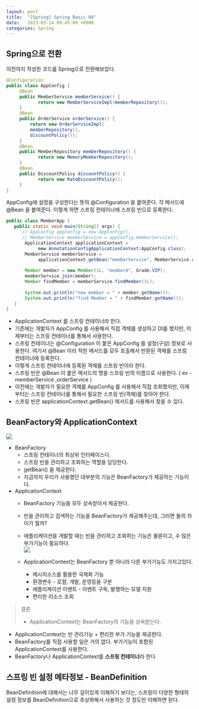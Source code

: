 ```yaml
---
layout: post
title:  "[Spring] Spring Basic 04"
date:   2023-03-14 09:45:00 +0900
categories: Spring
---
```

## Spring으로 전환
이전까지 작성한 코드를 Spring으로 전환해보았다.
```java
@Configuration
public class AppConfig {
     @Bean
     public MemberService memberService() {
     		return new MemberServiceImpl(memberRepository());
     }
     @Bean
     public OrderService orderService() {
         return new OrderServiceImpl(
         memberRepository(),
         discountPolicy());
     }
     @Bean
     public MemberRepository memberRepository() {
     		return new MemoryMemberRepository();
     }
     @Bean
     public DiscountPolicy discountPolicy() {
     		return new RateDiscountPolicy();
     }
}
```
AppConfig에 설정을 구성한다는 뜻의 @Configuration 을 붙여준다.
각 메서드에 @Bean 을 붙여준다. 이렇게 하면 스프링 컨테이너에 스프링 빈으로 등록한다.

```java
public class MemberApp {
   public static void main(String[] args) {
      // AppConfig appConfig = new AppConfig();
      // MemberService memberService = appConfig.memberService();
       ApplicationContext applicationContext = 
       		new AnnotationConfigApplicationContext(AppConfig.class);
       MemberService memberService =
      		applicationContext.getBean("memberService", MemberService.class);  
      
       Member member = new Member(1L, "memberA", Grade.VIP);
       memberService.join(member);
       Member findMember = memberService.findMember(1L);
       
       System.out.println("new member = " + member.getName());
       System.out.println("find Member = " + findMember.getName());
   }
}
```
* ApplicationContext 를 스프링 컨테이너라 한다.
* 기존에는 개발자가 AppConfig 를 사용해서 직접 객체를 생성하고 DI를 했지만, 이제부터는 스프링 컨테이너를 통해서 사용한다.
* 스프링 컨테이너는 @Configuration 이 붙은 AppConfig 를 설정(구성) 정보로 사용한다. 여기서 @Bean 이라 적힌 메서드를 모두 호출해서 반환된 객체를 스프링 컨테이너에 등록한다.
* 이렇게 스프링 컨테이너에 등록된 객체를 스프링 빈이라 한다.
* 스프링 빈은 @Bean 이 붙은 메서드의 명을 스프링 빈의 이름으로 사용한다. ( ex - memberService ,orderService )
* 이전에는 개발자가 필요한 객체를 AppConfig 를 사용해서 직접 조회했지만, 이제부터는 스프링 컨테이너를 통해서 필요한 스프링 빈(객체)를 찾아야 한다.
* 스프링 빈은 applicationContext.getBean() 메서드를 사용해서 찾을 수 있다.

## BeanFactory와 ApplicationContext
![](https://velog.velcdn.com/images/ghjeong/post/1fd8f804-0eff-408a-932e-55ef7d4dcbb7/image.png)

* BeanFactory
    * 스프링 컨테이너의 최상위 인터페이스다.
    * 스프링 빈을 관리하고 조회하는 역할을 담당한다.
    * getBean() 을 제공한다.
    * 지금까지 우리가 사용했던 대부분의 기능은 BeanFactory가 제공하는 기능이다.
* ApplicationContext
    * BeanFactory 기능을 모두 상속받아서 제공한다.
    * 빈을 관리하고 검색하는 기능을 BeanFactory가 제공해주는데, 그러면 둘의 차이가 뭘까?
    * 애플리케이션을 개발할 때는 빈을 관리하고 조회하는 기능은 물론이고, 수 많은 부가기능이 필요하다.  
      ![](https://velog.velcdn.com/images/ghjeong/post/bd755649-b42c-47c1-8300-42aadb3074b8/image.png)

    * ApplicationContext는 BeanFactory 뿐 아니라 다른 부가기능도 가지고있다.
        * 메시지소스를 활용한 국제화 기능
        * 환경변수 - 로컬, 개발, 운영등을 구분
        * 애플리케이션 이벤트 - 이벤트 구독, 발행하는 모델 지원
        * 편리한 리소스 조회

> 결론
> * ApplicationContext는 BeanFactory의 기능을 상속받는다.
* ApplicationContext는 빈 관리기능 + 편리한 부가 기능을 제공한다.
* BeanFactory를 직접 사용할 일은 거의 없다. 부가기능이 포함된 ApplicationContext를 사용한다.
* BeanFactory나 ApplicationContext를 **스프링 컨테이너**라 한다

## 스프링 빈 설정 메타정보 - BeanDefinition
BeanDefinition에 대해서는 너무 깊이있게 이해하기 보다는, 스프링이 다양한 형태의 설정 정보를 BeanDefinition으로 추상화해서 사용하는 것 정도만 이해하면 된다. 